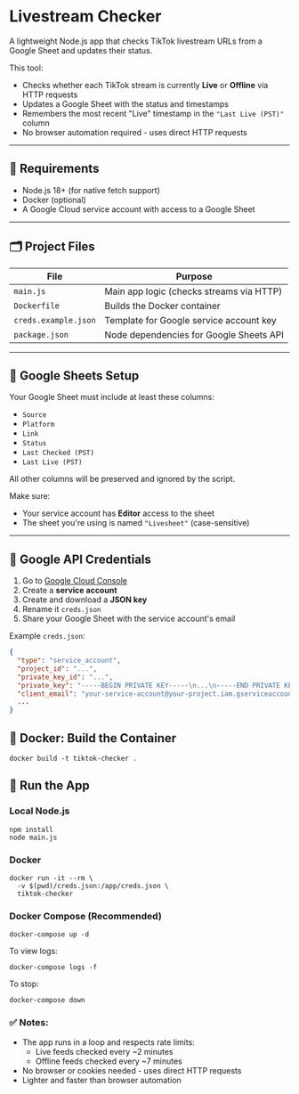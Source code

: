 # Livestream Checker

A lightweight Node.js app that checks TikTok livestream URLs from a Google Sheet and updates their status.

This tool:
- Checks whether each TikTok stream is currently **Live** or **Offline** via HTTP requests
- Updates a Google Sheet with the status and timestamps
- Remembers the most recent "Live" timestamp in the `"Last Live (PST)"` column
- No browser automation required - uses direct HTTP requests

---

## 🔧 Requirements

- Node.js 18+ (for native fetch support)
- Docker (optional)
- A Google Cloud service account with access to a Google Sheet

---

## 🗂 Project Files

| File                 | Purpose                                   |
|----------------------|-------------------------------------------|
| `main.js`            | Main app logic (checks streams via HTTP) |
| `Dockerfile`         | Builds the Docker container               |
| `creds.example.json`   | Template for Google service account key |
| `package.json`       | Node dependencies for Google Sheets API   |

---

## 📄 Google Sheets Setup

Your Google Sheet must include at least these columns:

- `Source`
- `Platform`
- `Link`
- `Status`
- `Last Checked (PST)`
- `Last Live (PST)`

All other columns will be preserved and ignored by the script.

Make sure:
- Your service account has **Editor** access to the sheet
- The sheet you're using is named `"Livesheet"` (case-sensitive)

---

## 🔐 Google API Credentials

1. Go to [Google Cloud Console](https://console.cloud.google.com/)
2. Create a **service account**
3. Create and download a **JSON key**
4. Rename it `creds.json`
5. Share your Google Sheet with the service account's email

Example `creds.json`:
```json
{
  "type": "service_account",
  "project_id": "...",
  "private_key_id": "...",
  "private_key": "-----BEGIN PRIVATE KEY-----\n...\n-----END PRIVATE KEY-----\n",
  "client_email": "your-service-account@your-project.iam.gserviceaccount.com",
  ...
}
```

## 🐳 Docker: Build the Container

```shell
docker build -t tiktok-checker .
```

## 🚀 Run the App

### Local Node.js
```shell
npm install
node main.js
```

### Docker
```shell
docker run -it --rm \
  -v $(pwd)/creds.json:/app/creds.json \
  tiktok-checker
```

### Docker Compose (Recommended)
```shell
docker-compose up -d
```

To view logs:
```shell
docker-compose logs -f
```

To stop:
```shell
docker-compose down
```

### ✅ Notes:
- The app runs in a loop and respects rate limits:
  - Live feeds checked every ~2 minutes
  - Offline feeds checked every ~7 minutes
- No browser or cookies needed - uses direct HTTP requests
- Lighter and faster than browser automation